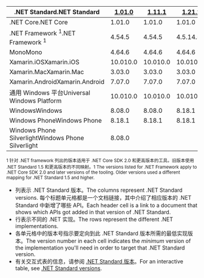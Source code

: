 | <span data-ttu-id="24729-101">.NET Standard</span><span class="sxs-lookup"><span data-stu-id="24729-101">.NET Standard</span></span>              | <span data-ttu-id="24729-102">[1.0]</span><span class="sxs-lookup"><span data-stu-id="24729-102">[1.0]</span></span> | <span data-ttu-id="24729-103">[1.1]</span><span class="sxs-lookup"><span data-stu-id="24729-103">[1.1]</span></span>  | <span data-ttu-id="24729-104">[1.2]</span><span class="sxs-lookup"><span data-stu-id="24729-104">[1.2]</span></span> | <span data-ttu-id="24729-105">[1.3]</span><span class="sxs-lookup"><span data-stu-id="24729-105">[1.3]</span></span> | <span data-ttu-id="24729-106">[1.4]</span><span class="sxs-lookup"><span data-stu-id="24729-106">[1.4]</span></span> | <span data-ttu-id="24729-107">[1.5]</span><span class="sxs-lookup"><span data-stu-id="24729-107">[1.5]</span></span>      | <span data-ttu-id="24729-108">[1.6]</span><span class="sxs-lookup"><span data-stu-id="24729-108">[1.6]</span></span>      | <span data-ttu-id="24729-109">[2.0]</span><span class="sxs-lookup"><span data-stu-id="24729-109">[2.0]</span></span>      |
|----------------------------|-------|--------|-------|-------|-------|------------|------------|------------|
| <span data-ttu-id="24729-110">.NET Core</span><span class="sxs-lookup"><span data-stu-id="24729-110">.NET Core</span></span>                  | <span data-ttu-id="24729-111">1.0</span><span class="sxs-lookup"><span data-stu-id="24729-111">1.0</span></span>   | <span data-ttu-id="24729-112">1.0</span><span class="sxs-lookup"><span data-stu-id="24729-112">1.0</span></span>    | <span data-ttu-id="24729-113">1.0</span><span class="sxs-lookup"><span data-stu-id="24729-113">1.0</span></span>   | <span data-ttu-id="24729-114">1.0</span><span class="sxs-lookup"><span data-stu-id="24729-114">1.0</span></span>   | <span data-ttu-id="24729-115">1.0</span><span class="sxs-lookup"><span data-stu-id="24729-115">1.0</span></span>   | <span data-ttu-id="24729-116">1.0</span><span class="sxs-lookup"><span data-stu-id="24729-116">1.0</span></span>        | <span data-ttu-id="24729-117">1.0</span><span class="sxs-lookup"><span data-stu-id="24729-117">1.0</span></span>        | <span data-ttu-id="24729-118">2.0</span><span class="sxs-lookup"><span data-stu-id="24729-118">2.0</span></span>        |
| <span data-ttu-id="24729-119">.NET Framework <sup>1</sup></span><span class="sxs-lookup"><span data-stu-id="24729-119">.NET Framework <sup>1</sup></span></span>| <span data-ttu-id="24729-120">4.5</span><span class="sxs-lookup"><span data-stu-id="24729-120">4.5</span></span>   | <span data-ttu-id="24729-121">4.5</span><span class="sxs-lookup"><span data-stu-id="24729-121">4.5</span></span>    | <span data-ttu-id="24729-122">4.5.1</span><span class="sxs-lookup"><span data-stu-id="24729-122">4.5.1</span></span> | <span data-ttu-id="24729-123">4.6</span><span class="sxs-lookup"><span data-stu-id="24729-123">4.6</span></span>   | <span data-ttu-id="24729-124">4.6.1</span><span class="sxs-lookup"><span data-stu-id="24729-124">4.6.1</span></span> | <span data-ttu-id="24729-125">4.6.1</span><span class="sxs-lookup"><span data-stu-id="24729-125">4.6.1</span></span>      | <span data-ttu-id="24729-126">4.6.1</span><span class="sxs-lookup"><span data-stu-id="24729-126">4.6.1</span></span>      | <span data-ttu-id="24729-127">4.6.1</span><span class="sxs-lookup"><span data-stu-id="24729-127">4.6.1</span></span>      |
| <span data-ttu-id="24729-128">Mono</span><span class="sxs-lookup"><span data-stu-id="24729-128">Mono</span></span>                       | <span data-ttu-id="24729-129">4.6</span><span class="sxs-lookup"><span data-stu-id="24729-129">4.6</span></span>   | <span data-ttu-id="24729-130">4.6</span><span class="sxs-lookup"><span data-stu-id="24729-130">4.6</span></span>    | <span data-ttu-id="24729-131">4.6</span><span class="sxs-lookup"><span data-stu-id="24729-131">4.6</span></span>   | <span data-ttu-id="24729-132">4.6</span><span class="sxs-lookup"><span data-stu-id="24729-132">4.6</span></span>   | <span data-ttu-id="24729-133">4.6</span><span class="sxs-lookup"><span data-stu-id="24729-133">4.6</span></span>   | <span data-ttu-id="24729-134">4.6</span><span class="sxs-lookup"><span data-stu-id="24729-134">4.6</span></span>        | <span data-ttu-id="24729-135">4.6</span><span class="sxs-lookup"><span data-stu-id="24729-135">4.6</span></span>        | <span data-ttu-id="24729-136">5.4</span><span class="sxs-lookup"><span data-stu-id="24729-136">5.4</span></span>        |
| <span data-ttu-id="24729-137">Xamarin.iOS</span><span class="sxs-lookup"><span data-stu-id="24729-137">Xamarin.iOS</span></span>                | <span data-ttu-id="24729-138">10.0</span><span class="sxs-lookup"><span data-stu-id="24729-138">10.0</span></span>  | <span data-ttu-id="24729-139">10.0</span><span class="sxs-lookup"><span data-stu-id="24729-139">10.0</span></span>   | <span data-ttu-id="24729-140">10.0</span><span class="sxs-lookup"><span data-stu-id="24729-140">10.0</span></span>  | <span data-ttu-id="24729-141">10.0</span><span class="sxs-lookup"><span data-stu-id="24729-141">10.0</span></span>  | <span data-ttu-id="24729-142">10.0</span><span class="sxs-lookup"><span data-stu-id="24729-142">10.0</span></span>  | <span data-ttu-id="24729-143">10.0</span><span class="sxs-lookup"><span data-stu-id="24729-143">10.0</span></span>       | <span data-ttu-id="24729-144">10.0</span><span class="sxs-lookup"><span data-stu-id="24729-144">10.0</span></span>       | <span data-ttu-id="24729-145">10.14</span><span class="sxs-lookup"><span data-stu-id="24729-145">10.14</span></span>      |
| <span data-ttu-id="24729-146">Xamarin.Mac</span><span class="sxs-lookup"><span data-stu-id="24729-146">Xamarin.Mac</span></span>                | <span data-ttu-id="24729-147">3.0</span><span class="sxs-lookup"><span data-stu-id="24729-147">3.0</span></span>   | <span data-ttu-id="24729-148">3.0</span><span class="sxs-lookup"><span data-stu-id="24729-148">3.0</span></span>    | <span data-ttu-id="24729-149">3.0</span><span class="sxs-lookup"><span data-stu-id="24729-149">3.0</span></span>   | <span data-ttu-id="24729-150">3.0</span><span class="sxs-lookup"><span data-stu-id="24729-150">3.0</span></span>   | <span data-ttu-id="24729-151">3.0</span><span class="sxs-lookup"><span data-stu-id="24729-151">3.0</span></span>   | <span data-ttu-id="24729-152">3.0</span><span class="sxs-lookup"><span data-stu-id="24729-152">3.0</span></span>        | <span data-ttu-id="24729-153">3.0</span><span class="sxs-lookup"><span data-stu-id="24729-153">3.0</span></span>        | <span data-ttu-id="24729-154">3.8</span><span class="sxs-lookup"><span data-stu-id="24729-154">3.8</span></span>        |
| <span data-ttu-id="24729-155">Xamarin.Android</span><span class="sxs-lookup"><span data-stu-id="24729-155">Xamarin.Android</span></span>            | <span data-ttu-id="24729-156">7.0</span><span class="sxs-lookup"><span data-stu-id="24729-156">7.0</span></span>   | <span data-ttu-id="24729-157">7.0</span><span class="sxs-lookup"><span data-stu-id="24729-157">7.0</span></span>    | <span data-ttu-id="24729-158">7.0</span><span class="sxs-lookup"><span data-stu-id="24729-158">7.0</span></span>   | <span data-ttu-id="24729-159">7.0</span><span class="sxs-lookup"><span data-stu-id="24729-159">7.0</span></span>   | <span data-ttu-id="24729-160">7.0</span><span class="sxs-lookup"><span data-stu-id="24729-160">7.0</span></span>   | <span data-ttu-id="24729-161">7.0</span><span class="sxs-lookup"><span data-stu-id="24729-161">7.0</span></span>        | <span data-ttu-id="24729-162">7.0</span><span class="sxs-lookup"><span data-stu-id="24729-162">7.0</span></span>        | <span data-ttu-id="24729-163">8.0</span><span class="sxs-lookup"><span data-stu-id="24729-163">8.0</span></span>        |
| <span data-ttu-id="24729-164">通用 Windows 平台</span><span class="sxs-lookup"><span data-stu-id="24729-164">Universal Windows Platform</span></span> | <span data-ttu-id="24729-165">10.0</span><span class="sxs-lookup"><span data-stu-id="24729-165">10.0</span></span>  | <span data-ttu-id="24729-166">10.0</span><span class="sxs-lookup"><span data-stu-id="24729-166">10.0</span></span>   | <span data-ttu-id="24729-167">10.0</span><span class="sxs-lookup"><span data-stu-id="24729-167">10.0</span></span>  | <span data-ttu-id="24729-168">10.0</span><span class="sxs-lookup"><span data-stu-id="24729-168">10.0</span></span>  | <span data-ttu-id="24729-169">10.0</span><span class="sxs-lookup"><span data-stu-id="24729-169">10.0</span></span>  | <span data-ttu-id="24729-170">10.0.16299</span><span class="sxs-lookup"><span data-stu-id="24729-170">10.0.16299</span></span> | <span data-ttu-id="24729-171">10.0.16299</span><span class="sxs-lookup"><span data-stu-id="24729-171">10.0.16299</span></span> | <span data-ttu-id="24729-172">10.0.16299</span><span class="sxs-lookup"><span data-stu-id="24729-172">10.0.16299</span></span> |
| <span data-ttu-id="24729-173">Windows</span><span class="sxs-lookup"><span data-stu-id="24729-173">Windows</span></span>                    | <span data-ttu-id="24729-174">8.0</span><span class="sxs-lookup"><span data-stu-id="24729-174">8.0</span></span>   | <span data-ttu-id="24729-175">8.0</span><span class="sxs-lookup"><span data-stu-id="24729-175">8.0</span></span>    | <span data-ttu-id="24729-176">8.1</span><span class="sxs-lookup"><span data-stu-id="24729-176">8.1</span></span>   |       |       |            |            |            |
| <span data-ttu-id="24729-177">Windows Phone</span><span class="sxs-lookup"><span data-stu-id="24729-177">Windows Phone</span></span>              | <span data-ttu-id="24729-178">8.1</span><span class="sxs-lookup"><span data-stu-id="24729-178">8.1</span></span>   | <span data-ttu-id="24729-179">8.1</span><span class="sxs-lookup"><span data-stu-id="24729-179">8.1</span></span>    | <span data-ttu-id="24729-180">8.1</span><span class="sxs-lookup"><span data-stu-id="24729-180">8.1</span></span>   |       |       |            |            |            |
| <span data-ttu-id="24729-181">Windows Phone Silverlight</span><span class="sxs-lookup"><span data-stu-id="24729-181">Windows Phone Silverlight</span></span>  | <span data-ttu-id="24729-182">8.0</span><span class="sxs-lookup"><span data-stu-id="24729-182">8.0</span></span>   |        |       |       |       |            |            |            |

<span data-ttu-id="24729-183"><sup>1 针对 .NET framework 列出的版本适用于 .NET Core SDK 2.0 和更高版本的工具。旧版本使用 .NET Standard 1.5 和更高版本的不同映射。</sup></span><span class="sxs-lookup"><span data-stu-id="24729-183"><sup>1 The versions listed for .NET Framework apply to .NET Core SDK 2.0 and later versions of the tooling. Older versions used a different mapping for .NET Standard 1.5 and higher. </sup></span></span>

- <span data-ttu-id="24729-184">列表示 .NET Standard 版本。</span><span class="sxs-lookup"><span data-stu-id="24729-184">The columns represent .NET Standard versions.</span></span> <span data-ttu-id="24729-185">每个标题单元格都是一个文档链接，其中介绍了相应版本的 .NET Standard 中新增了哪些 API。</span><span class="sxs-lookup"><span data-stu-id="24729-185">Each header cell is a link to a document that shows which APIs got added in that version of .NET Standard.</span></span>
- <span data-ttu-id="24729-186">行表示不同的 .NET 实现。</span><span class="sxs-lookup"><span data-stu-id="24729-186">The rows represent the different .NET implementations.</span></span>
- <span data-ttu-id="24729-187">各单元格中的版本号指示要定向到此 .NET Standard 版本所需的最低实现版本。</span><span class="sxs-lookup"><span data-stu-id="24729-187">The version number in each cell indicates the *minimum* version of the implementation you'll need in order to target that .NET Standard version.</span></span>
- <span data-ttu-id="24729-188">有关交互式表的信息，请参阅 [.NET Standard 版本](http://immo.landwerth.net/netstandard-versions/#)。</span><span class="sxs-lookup"><span data-stu-id="24729-188">For an interactive table, see [.NET Standard versions](http://immo.landwerth.net/netstandard-versions/#).</span></span>

[1.0]: https://github.com/dotnet/standard/blob/master/docs/versions/netstandard1.0.md
[1.1]: https://github.com/dotnet/standard/blob/master/docs/versions/netstandard1.1.md
[1.2]: https://github.com/dotnet/standard/blob/master/docs/versions/netstandard1.2.md
[1.3]: https://github.com/dotnet/standard/blob/master/docs/versions/netstandard1.3.md
[1.4]: https://github.com/dotnet/standard/blob/master/docs/versions/netstandard1.4.md
[1.5]: https://github.com/dotnet/standard/blob/master/docs/versions/netstandard1.5.md
[1.6]: https://github.com/dotnet/standard/blob/master/docs/versions/netstandard1.6.md
[2.0]: https://github.com/dotnet/standard/blob/master/docs/versions/netstandard2.0.md
